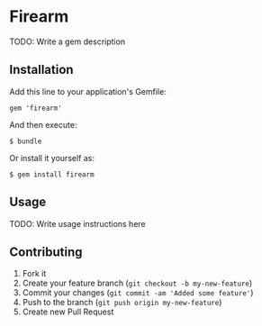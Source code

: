 # Firearm

TODO: Write a gem description

## Installation

Add this line to your application's Gemfile:

    gem 'firearm'

And then execute:

    $ bundle

Or install it yourself as:

    $ gem install firearm

## Usage

TODO: Write usage instructions here

## Contributing

1. Fork it
2. Create your feature branch (`git checkout -b my-new-feature`)
3. Commit your changes (`git commit -am 'Added some feature'`)
4. Push to the branch (`git push origin my-new-feature`)
5. Create new Pull Request
